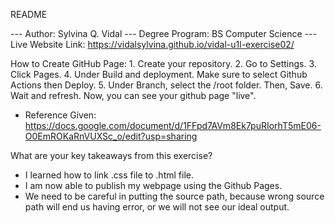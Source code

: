 README 
    
--- Author: Sylvina Q. Vidal
--- Degree Program: BS Computer Science
--- Live Website Link: https://vidalsylvina.github.io/vidal-u1l-exercise02/

How to Create GitHub Page:
    1. Create your repository. 
    2. Go to Settings. 
    3. Click Pages.
    4. Under Build and deployment. Make sure to select Github Actions then Deploy. 
    5. Under Branch, select the /root folder. Then, Save. 
    6. Wait and refresh. Now, you can see your github page "live".
 - Reference Given: https://docs.google.com/document/d/1FFpd7AVm8Ek7puRIorhT5mE06-O0EmROKaRnVUXSc_o/edit?usp=sharing

What are your key takeaways from this exercise?
- I learned how to link .css file to .html file.
- I am now able to publish my webpage using the Github Pages.
- We need to be careful in putting the source path, because wrong source path will end us having error, or we will not see our ideal output. 
